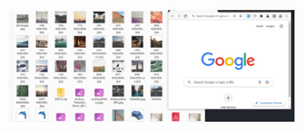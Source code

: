 <!-- Centered image for Github README -->
<p align="center">
  <img src="https://raw.githubusercontent.com/martinszeltins/nautilus-imgur-upload/master/screencast.gif" alt="Screencast Demo"/>
</p>
